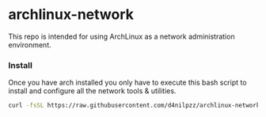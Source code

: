 # archlinux-network
This repo is intended for using ArchLinux as a network administration environment.

### Install
Once you have arch installed you only have to execute this bash script to install and configure all the network tools & utilities.

```sh
curl -fsSL https://raw.githubusercontent.com/d4nilpzz/archlinux-network/main/install.sh | bash
```
